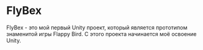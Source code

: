 # FlyBex
FlyBex - это мой первый Unity проект, который является прототипом знаменитой игры Flappy Bird.
С этого проекта начинается моё освоение Unity. 
